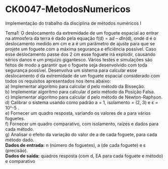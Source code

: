 # CK0047-MetodosNumericos
Implementação do trabalho da disciplina de métodos numéricos I


Tema1:
O deslocamento da extremidade de um foguete espacial ao entrar na atmosfera da terra é dado pela equação f(d) = a*d – d*ln(d), onde d é
o deslocamento medido em cm e a é um parâmetro de ajuste para que se projete um foguete com a máxima segurança e eficiência
possível. Caso esse deslocamento passe dos 2 cm esse foguete irá explodir, causando sérios danos e um prejuízo gigantesco. Vários testes
e simulações são feitos de modo a garantir que o foguete seja desenvolvido com toda segurança possível. Desenvolva um sistema para
calcular esse deslocamento d da extremidade de um foguete espacial considerado com todos os requisitos apresentados nos itens abaixo:<br>
a) Implementar algoritmo para calcular d pelo método da Bisseção.<br>
b) Implementar algoritmo para calcular d pelo método da Posição Falsa.<br>
c) Implementar algoritmo para calcular d pelo método de Newton-Raphson.<br>
d) Calibrar o sistema usando como padrão a = 1, isolamento = (2, 3) e ε = 10^-5
.<br>
e) Fornecer um quadro resposta, variando os valores de a para vários foguetes.<br>
f) Fornecer um quadro comparativo, com isolamento, raízes e dados para cada método.<br>
g) Analisar o efeito da variação do valor de a de cada foguete, para cada método dado.<br>
<b>Dados de entrada:</b> n (número de foguetes), a (de cada foguete) e ε (precisão).<br>
<b>Dados de saída:</b> quadros resposta (com d, EA para cada foguete e método) e comparativo
